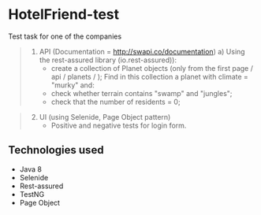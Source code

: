 # HotelFriend-test
Test task for one of the companies

>1. API (Documentation = http://swapi.co/documentation) 
> a) Using the rest-assured library (io.rest-assured)):
>    - create a collection of Planet objects (only from the first page / api / planets / ); 
>    Find in this collection a planet with climate = "murky" and: 
>    - check whether terrain contains "swamp" and "jungles";
>    - check that the number of residents = 0;
 
>2. UI (using Selenide, Page Object pattern) 
>    - Positive and negative tests for login form. 

**Technologies used**
----------------------
* Java 8
* Selenide
* Rest-assured
* TestNG
* Page Object

